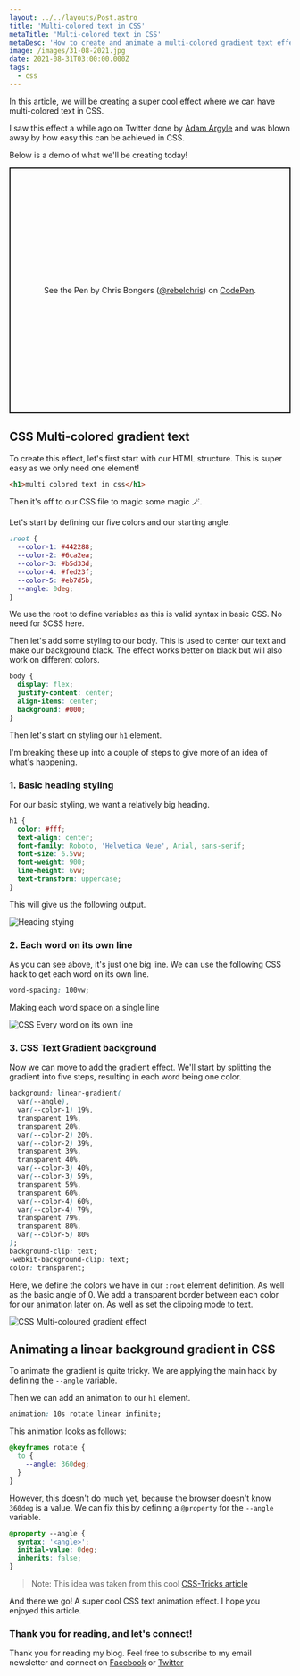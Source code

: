 ```yaml
---
layout: ../../layouts/Post.astro
title: 'Multi-colored text in CSS'
metaTitle: 'Multi-colored text in CSS'
metaDesc: 'How to create and animate a multi-colored gradient text effect in CSS'
image: /images/31-08-2021.jpg
date: 2021-08-31T03:00:00.000Z
tags:
  - css
---
```


In this article, we will be creating a super cool effect where we can have multi-colored text in CSS.

I saw this effect a while ago on Twitter done by [Adam Argyle](https://twitter.com/argyleink/status/1409590647187656706) and was blown away by how easy this can be achieved in CSS.

Below is a demo of what we'll be creating today!

<p class="codepen" data-height="440" data-theme-id="dark" data-default-tab="js,result" data-slug-hash="ExXYzbg" data-user="rebelchris" style="height: 440px; box-sizing: border-box; display: flex; align-items: center; justify-content: center; border: 2px solid; margin: 1em 0; padding: 1em;">
  <span>See the Pen <a href="https://codepen.io/rebelchris/pen/ExXYzbg">
  </a> by Chris Bongers (<a href="https://codepen.io/rebelchris">@rebelchris</a>)
  on <a href="https://codepen.io">CodePen</a>.</span>
</p>
<script async src="https://cpwebassets.codepen.io/assets/embed/ei.js"></script>

## CSS Multi-colored gradient text

To create this effect, let's first start with our HTML structure. This is super easy as we only need one element!

```html
<h1>multi colored text in css</h1>
```

Then it's off to our CSS file to magic some magic 🪄.

Let's start by defining our five colors and our starting angle.

```css
:root {
  --color-1: #442288;
  --color-2: #6ca2ea;
  --color-3: #b5d33d;
  --color-4: #fed23f;
  --color-5: #eb7d5b;
  --angle: 0deg;
}
```

We use the root to define variables as this is valid syntax in basic CSS. No need for SCSS here.

Then let's add some styling to our body. This is used to center our text and make our background black. The effect works better on black but will also work on different colors.

```css
body {
  display: flex;
  justify-content: center;
  align-items: center;
  background: #000;
}
```

Then let's start on styling our `h1` element.

I'm breaking these up into a couple of steps to give more of an idea of what's happening.

### 1. Basic heading styling

For our basic styling, we want a relatively big heading.

```css
h1 {
  color: #fff;
  text-align: center;
  font-family: Roboto, 'Helvetica Neue', Arial, sans-serif;
  font-size: 6.5vw;
  font-weight: 900;
  line-height: 6vw;
  text-transform: uppercase;
}
```

This will give us the following output.

![Heading stying](https://cdn.hashnode.com/res/hashnode/image/upload/v1629698862225/mJelzv5WB.png)

### 2. Each word on its own line

As you can see above, it's just one big line. We can use the following CSS hack to get each word on its own line.

```css
word-spacing: 100vw;
```

Making each word space on a single line

![CSS Every word on its own line](https://cdn.hashnode.com/res/hashnode/image/upload/v1629698977760/jKn1N700v.png)

### 3. CSS Text Gradient background

Now we can move to add the gradient effect. We'll start by splitting the gradient into five steps, resulting in each word being one color.

```css
background: linear-gradient(
  var(--angle),
  var(--color-1) 19%,
  transparent 19%,
  transparent 20%,
  var(--color-2) 20%,
  var(--color-2) 39%,
  transparent 39%,
  transparent 40%,
  var(--color-3) 40%,
  var(--color-3) 59%,
  transparent 59%,
  transparent 60%,
  var(--color-4) 60%,
  var(--color-4) 79%,
  transparent 79%,
  transparent 80%,
  var(--color-5) 80%
);
background-clip: text;
-webkit-background-clip: text;
color: transparent;
```

Here, we define the colors we have in our `:root` element definition. As well as the basic angle of 0.
We add a transparent border between each color for our animation later on.
As well as set the clipping mode to text.

![CSS Multi-coloured gradient effect](https://cdn.hashnode.com/res/hashnode/image/upload/v1629699790231/t2_xUUlq-.png)

## Animating a linear background gradient in CSS

To animate the gradient is quite tricky.
We are applying the main hack by defining the `--angle` variable.

Then we can add an animation to our `h1` element.

```css
animation: 10s rotate linear infinite;
```

This animation looks as follows:

```css
@keyframes rotate {
  to {
    --angle: 360deg;
  }
}
```

However, this doesn't do much yet, because the browser doesn't know `360deg` is a value.
We can fix this by defining a `@property` for the `--angle` variable.

```css
@property --angle {
  syntax: '<angle>';
  initial-value: 0deg;
  inherits: false;
}
```

> Note: This idea was taken from this cool [CSS-Tricks article](https://css-tricks.com/animating-a-css-gradient-border/)

And there we go! A super cool CSS text animation effect. I hope you enjoyed this article.

### Thank you for reading, and let's connect!

Thank you for reading my blog. Feel free to subscribe to my email newsletter and connect on [Facebook](https://www.facebook.com/DailyDevTipsBlog) or [Twitter](https://twitter.com/DailyDevTips1)
